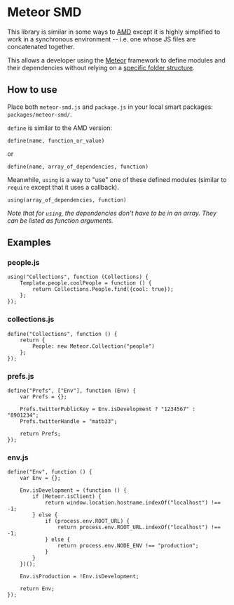 # Meteor SMD

This library is similar in some ways to [AMD](https://github.com/amdjs/amdjs-api/wiki/AMD) except it is highly simplified to work in a synchronous environment -- i.e. one whose JS files are concatenated together.

This allows a developer using the [Meteor](http://www.meteor.com/) framework to define modules and their dependencies without relying on a [specific folder structure](http://docs.meteor.com/#structuringyourapp).

## How to use

Place both `meteor-smd.js` and `package.js` in your local smart packages: `packages/meteor-smd/`.

`define` is similar to the AMD version:

```
define(name, function_or_value)
```
or
```
define(name, array_of_dependencies, function)
```

Meanwhile, `using` is a way to "use" one of these defined modules (similar to `require` except that it uses a callback).

```
using(array_of_dependencies, function)
```

*Note that for `using`, the dependencies don't have to be in an array. They can be listed as function arguments.*

## Examples

### people.js
```
using("Collections", function (Collections) {
	Template.people.coolPeople = function () {
		return Collections.People.find({cool: true});
	};
});
```

### collections.js
```
define("Collections", function () {
	return {
		People: new Meteor.Collection("people")
	};
});
```

### prefs.js
```
define("Prefs", ["Env"], function (Env) {
	var Prefs = {};

	Prefs.twitterPublicKey = Env.isDevelopment ? "1234567" : "8901234";
	Prefs.twitterHandle = "matb33";

	return Prefs;
});
```

### env.js
```
define("Env", function () {
	var Env = {};

	Env.isDevelopment = (function () {
		if (Meteor.isClient) {
			return window.location.hostname.indexOf("localhost") !== -1;
		} else {
			if (process.env.ROOT_URL) {
				return process.env.ROOT_URL.indexOf("localhost") !== -1;
			} else {
				return process.env.NODE_ENV !== "production";
			}
		}
	})();

	Env.isProduction = !Env.isDevelopment;

	return Env;
});
```
